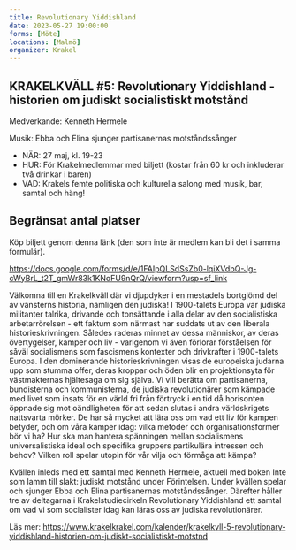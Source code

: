 ```yaml
---
title: Revolutionary Yiddishland
date: 2023-05-27 19:00:00
forms: [Möte]
locations: [Malmö]
organizer: Krakel
---
```

## KRAKELKVÄLL #5: Revolutionary Yiddishland - historien om judiskt socialistiskt motstånd

Medverkande: Kenneth Hermele

Musik: Ebba och Elina sjunger partisanernas motståndssånger

* NÄR: 27 maj, kl. 19-23
* HUR: För Krakelmedlemmar med biljett (kostar från 60 kr och inkluderar två drinkar i baren)
* VAD: Krakels femte politiska och kulturella salong med musik, bar, samtal och häng!

## Begränsat antal platser
Köp biljett genom denna länk (den som inte är medlem kan bli det i samma formulär).

https://docs.google.com/forms/d/e/1FAIpQLSdSsZb0-lqiXVdbQ-Jg-cWyBrL_t2T_gmWr83k1KNoFU9nQrQ/viewform?usp=sf_link


Välkomna till en Krakelkväll där vi djupdyker i en mestadels bortglömd del av vänsterns historia, nämligen den judiska! I 1900-talets Europa var judiska militanter talrika, drivande och tonsättande i alla delar av den socialistiska arbetarrörelsen - ett faktum som närmast har suddats ut av den liberala historieskrivningen. Således raderas minnet av dessa människor, av deras övertygelser, kamper och liv - varigenom vi även förlorar förståelsen för såväl socialismens som fascismens kontexter och drivkrafter i 1900-talets Europa. I den dominerande historieskrivningen visas de europeiska judarna upp som stumma offer, deras kroppar och öden blir en projektionsyta för västmakternas hjältesaga om sig själva. Vi vill berätta om partisanerna, bundisterna och kommunisterna, de judiska revolutionärer som kämpade med livet som insats för en värld fri från förtryck i en tid då horisonten öppnade sig mot oändligheten för att sedan slutas i andra världskrigets nattsvarta mörker. De har så mycket att lära oss om vad ett liv för kampen betyder, och om våra kamper idag: vilka metoder och organisationsformer bör vi ha? Hur ska man hantera spänningen mellan socialismens universalistiska ideal och specifika gruppers partikulära intressen och behov? Vilken roll spelar utopin för vår vilja och förmåga att kämpa? 

Kvällen inleds med ett samtal med Kenneth Hermele, aktuell med boken Inte som lamm till slakt: judiskt motstånd under Förintelsen. Under kvällen spelar och sjunger Ebba och Elina partisanernas motståndssånger. Därefter håller tre av deltagarna i Krakelstudiecirkeln Revolutionary Yiddishland ett samtal om vad vi som socialister idag kan läras oss av judiska revolutionärer. 

Läs mer: https://www.krakelkrakel.com/kalender/krakelkvll-5-revolutionary-yiddishland-historien-om-judiskt-socialistiskt-motstnd